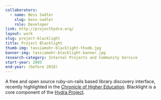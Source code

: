 ```yaml
---
collaborators:
  - name: Bess Sadler
    slug: bess-sadler
    role: Developer
link: http://projecthydra.org/
layout: work
slug: project-blacklight
title: Project Blacklight
thumb-img: tassiamohr-blacklight-thumb.jpg
banner-img: tassiamohr-blacklight-banner.jpg
research-category: Internal Projects and Community Service
start-year: 2005
end-year: (before 2018)
---
```


A free and open source ruby-on-rails based library discovery interface, recently highlighted in the [Chronicle of Higher Education](http://chronicle.com/article/After-Losing-Users-in/48588/). Blacklight is a core component of the [Hydra Project](http://projecthydra.org/).
